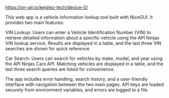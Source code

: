 https://on-air.io/keiglez-tech/device-0/

This web app is a vehicle information lookup tool built with NiceGUI. It provides two main features:

VIN Lookup: Users can enter a Vehicle Identification Number (VIN) to retrieve detailed information about a specific vehicle using the API Ninjas VIN lookup service. Results are displayed in a table, and the last three VIN searches are shown for quick reference.

Car Search: Users can search for vehicles by make, model, and year using the API Ninjas Cars API. Matching vehicles are displayed in a table, and the last three search queries are listed for convenience.

The app includes error handling, search history, and a user-friendly interface with navigation between the two main pages. API keys are loaded securely from environment variables, and errors are logged to a file.